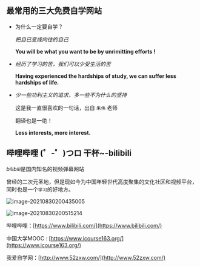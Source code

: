 ## 最常用的三大免费自学网站

- 为什么一定要自学？

  *把自已变成向往的自己*

  **You will be what you want to be by unrimitting efforts !**

- *经历了学习的苦，我们可以少受生活的苦*

  **Having experienced the hardships of study, we can suffer less hardships of life.**

- *少一些功利主义的追求，多一些不为什么的坚持*

  这是我一直很喜欢的一句话，出自 `朱伟` 老师

  翻译也是一绝！

  **Less interests, more interest.**

## 哔哩哔哩 (゜-゜)つロ 干杯~-bilibili

*bilibili*是国内知名的视频弹幕网站

曾经的二次元圣地，但是现如今为中国年轻世代高度聚集的文化社区和视频平台，同时也是一个`学习`的好地方。

![image-20210830200435005](https://i.loli.net/2021/08/30/tIgsrRKlNZi1v4F.png)

![image-20210830200515214](https://i.loli.net/2021/08/30/Ct8AzleOQ4rxYXo.png)

哔哩哔哩：[https://www.bilibili.com/](https://www.bilibili.com/)



中国大学MOOC : [https://www.icourse163.org/](https://www.icourse163.org/)

我爱自学网：[http://www.52zxw.com/](http://www.52zxw.com/)

